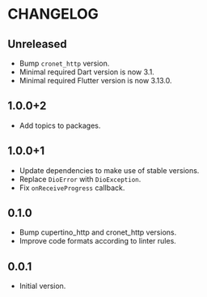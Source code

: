 # CHANGELOG

## Unreleased

- Bump `cronet_http` version.
- Minimal required Dart version is now 3.1.
- Minimal required Flutter version is now 3.13.0.

## 1.0.0+2

- Add topics to packages.

## 1.0.0+1

- Update dependencies to make use of stable versions.
- Replace `DioError` with `DioException`.
- Fix `onReceiveProgress` callback.

## 0.1.0

- Bump cupertino_http and cronet_http versions.
- Improve code formats according to linter rules.

## 0.0.1

- Initial version.
